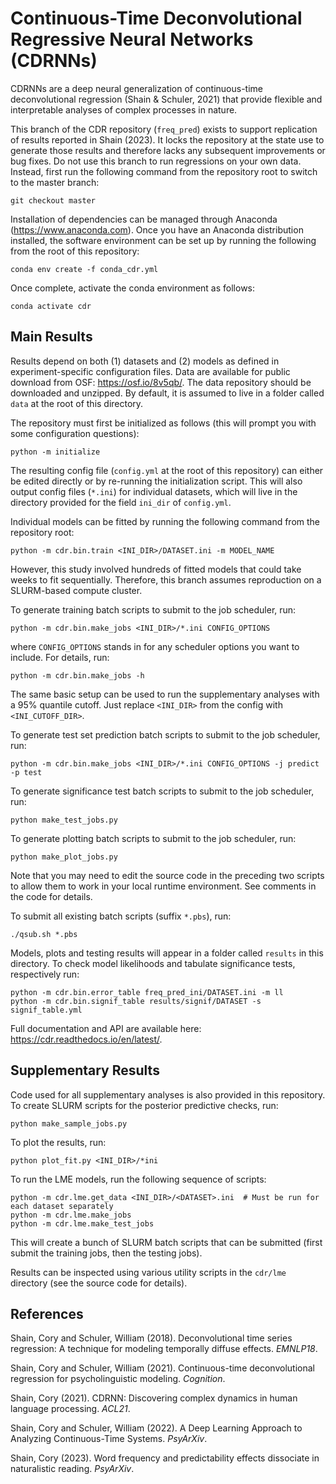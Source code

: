 # Continuous-Time Deconvolutional Regressive Neural Networks (CDRNNs)

CDRNNs are a deep neural generalization of continuous-time deconvolutional regression (Shain & Schuler, 2021) that provide flexible and interpretable analyses of complex processes in nature.

This branch of the CDR repository (`freq_pred`) exists to support replication of results reported in Shain (2023).
It locks the repository at the state use to generate those results and therefore lacks any subsequent improvements or bug fixes.
Do not use this branch to run regressions on your own data.
Instead, first run the following command from the repository root to switch to the master branch:

    git checkout master

Installation of dependencies can be managed through Anaconda (https://www.anaconda.com).
Once you have an Anaconda distribution installed, the software environment can be set up by running the following from the root of this repository:

`conda env create -f conda_cdr.yml`

Once complete, activate the conda environment as follows:

`conda activate cdr`

## Main Results

Results depend on both (1) datasets and (2) models as defined in experiment-specific configuration files.
Data are available for public download from OSF: https://osf.io/8v5qb/.
The data repository should be downloaded and unzipped.
By default, it is assumed to live in a folder called ``data`` at the root of this directory.

The repository must first be initialized as follows (this will prompt you with some configuration questions):

    python -m initialize

The resulting config file (`config.yml` at the root of this repository) can either be edited directly or by re-running the initialization script.
This will also output config files (`*.ini`) for individual datasets, which will live in the directory provided for the field `ini_dir` of `config.yml`.

Individual models can be fitted by running the following command from the repository root:

    python -m cdr.bin.train <INI_DIR>/DATASET.ini -m MODEL_NAME

However, this study involved hundreds of fitted models that could take weeks to fit sequentially.
Therefore, this branch assumes reproduction on a SLURM-based compute cluster.

To generate training batch scripts to submit to the job scheduler, run:

    python -m cdr.bin.make_jobs <INI_DIR>/*.ini CONFIG_OPTIONS

where `CONFIG_OPTIONS` stands in for any scheduler options you want to include. For details, run:

    python -m cdr.bin.make_jobs -h

The same basic setup can be used to run the supplementary analyses with a 95% quantile cutoff.
Just replace `<INI_DIR>` from the config with `<INI_CUTOFF_DIR>`.

To generate test set prediction batch scripts to submit to the job scheduler, run:

    python -m cdr.bin.make_jobs <INI_DIR>/*.ini CONFIG_OPTIONS -j predict -p test

To generate significance test batch scripts to submit to the job scheduler, run:

    python make_test_jobs.py

To generate plotting batch scripts to submit to the job scheduler, run:

    python make_plot_jobs.py

Note that you may need to edit the source code in the preceding two scripts to allow them to work in your local runtime environment.
See comments in the code for details.

To submit all existing batch scripts (suffix `*.pbs`), run:

    ./qsub.sh *.pbs

Models, plots and testing results will appear in a folder called `results` in this directory.
To check model likelihoods and tabulate significance tests, respectively run:

    python -m cdr.bin.error_table freq_pred_ini/DATASET.ini -m ll
    python -m cdr.bin.signif_table results/signif/DATASET -s signif_table.yml

Full documentation and API are available here: https://cdr.readthedocs.io/en/latest/.

## Supplementary Results

Code used for all supplementary analyses is also provided in this repository.
To create SLURM scripts for the posterior predictive checks, run:

    python make_sample_jobs.py

To plot the results, run:

    python plot_fit.py <INI_DIR>/*ini

To run the LME models, run the following sequence of scripts:

    python -m cdr.lme.get_data <INI_DIR>/<DATASET>.ini  # Must be run for each dataset separately
    python -m cdr.lme.make_jobs
    python -m cdr.lme.make_test_jobs

This will create a bunch of SLURM batch scripts that can be submitted (first submit the training jobs, then the testing jobs).

Results can be inspected using various utility scripts in the `cdr/lme` directory (see the source code for details).

## References
Shain, Cory and Schuler, William (2018). Deconvolutional time series regression: A technique for modeling temporally diffuse effects. _EMNLP18_.

Shain, Cory and Schuler, William (2021). Continuous-time deconvolutional regression for psycholinguistic modeling. _Cognition_.

Shain, Cory (2021). CDRNN: Discovering complex dynamics in human language processing. _ACL21_.

Shain, Cory and Schuler, William (2022). A Deep Learning Approach to Analyzing Continuous-Time Systems. _PsyArXiv_.

Shain, Cory (2023). Word frequency and predictability effects dissociate in naturalistic reading. _PsyArXiv_.

